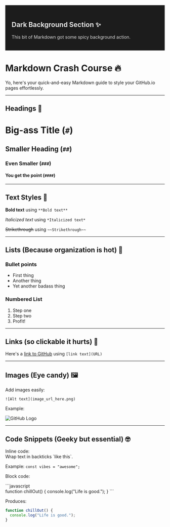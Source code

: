 <div style="background-color: #1c1c1c; color: #e0e0e0; padding: 20px;">
  <h2>Dark Background Section ✨</h2>
  <p>This bit of Markdown got some spicy background action.</p>
</div>

# Markdown Crash Course 🔥

Yo, here's your quick-and-easy Markdown guide to style your GitHub.io pages effortlessly.

---

## Headings 🧢

# Big-ass Title (`#`)
## Smaller Heading (`##`)
### Even Smaller (`###`)
#### You get the point (`####`)

---

## Text Styles 🎨

**Bold text** using `**Bold text**`

*Italicized text* using `*Italicized text*`

~~Strikethrough~~ using `~~Strikethrough~~`

---

## Lists (Because organization is hot) 📝

### Bullet points
- First thing
- Another thing
- Yet another badass thing

### Numbered List
1. Step one
2. Step two
3. Profit!

---

## Links (so clickable it hurts) 🔗

Here's a [link to GitHub](https://github.com/) using `[link text](URL)`

---

## Images (Eye candy) 🖼️

Add images easily:

`![Alt text](image_url_here.png)`

Example:

![GitHub Logo](https://github.githubassets.com/images/modules/logos_page/GitHub-Mark.png)

---

## Code Snippets (Geeky but essential) 🤓

Inline code:  
Wrap text in backticks \`like this\`.

Example: `const vibes = "awesome";`

Block code:

\`\`\`javascript  
function chillOut() {
  console.log("Life is good.");
}
\`\`\`

Produces:

```javascript
function chillOut() {
  console.log("Life is good.");
}
